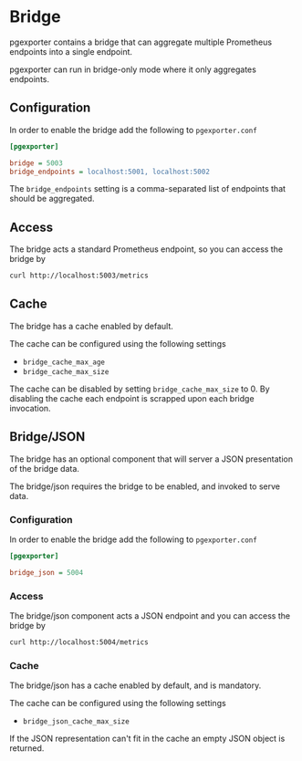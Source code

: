 # Bridge

pgexporter contains a bridge that can aggregate multiple Prometheus endpoints
into a single endpoint.

pgexporter can run in bridge-only mode where it only aggregates endpoints.

## Configuration

In order to enable the bridge add the following to `pgexporter.conf`

```ini
[pgexporter]

bridge = 5003
bridge_endpoints = localhost:5001, localhost:5002
```

The `bridge_endpoints` setting is a comma-separated list of endpoints that should
be aggregated.

## Access

The bridge acts a standard Prometheus endpoint, so you can access the bridge by

```sh
curl http://localhost:5003/metrics
```

## Cache

The bridge has a cache enabled by default.

The cache can be configured using the following settings

* `bridge_cache_max_age`
* `bridge_cache_max_size`

The cache can be disabled by setting `bridge_cache_max_size` to 0. By disabling the cache
each endpoint is scrapped upon each bridge invocation.

## Bridge/JSON

The bridge has an optional component that will server a JSON presentation of the bridge data.

The bridge/json requires the bridge to be enabled, and invoked to serve data.

### Configuration

In order to enable the bridge add the following to `pgexporter.conf`

```ini
[pgexporter]

bridge_json = 5004
```

### Access

The bridge/json component acts a JSON endpoint and you can access the bridge by

```sh
curl http://localhost:5004/metrics
```

### Cache

The bridge/json has a cache enabled by default, and is mandatory.

The cache can be configured using the following settings

* `bridge_json_cache_max_size`

If the JSON representation can't fit in the cache an empty JSON object is returned.
